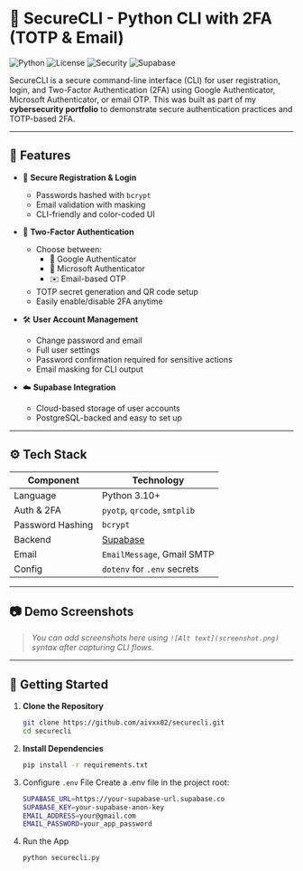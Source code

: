 # 🔐 SecureCLI - Python CLI with 2FA (TOTP & Email)

![Python](https://img.shields.io/badge/Python-3.10%2B-blue.svg)
![License](https://img.shields.io/badge/license-MIT-green.svg)
![Security](https://img.shields.io/badge/Security-2FA%20Enabled-important)
![Supabase](https://img.shields.io/badge/Backend-Supabase-blue)

SecureCLI is a secure command-line interface (CLI) for user registration, login, and Two-Factor Authentication (2FA) using Google Authenticator, Microsoft Authenticator, or email OTP. This was built as part of my **cybersecurity portfolio** to demonstrate secure authentication practices and TOTP-based 2FA.

---

## 📌 Features

- 📝 **Secure Registration & Login**
  - Passwords hashed with `bcrypt`
  - Email validation with masking
  - CLI-friendly and color-coded UI

- 🔐 **Two-Factor Authentication**
  - Choose between:
    - 📱 Google Authenticator
    - 🔐 Microsoft Authenticator
    - ✉️ Email-based OTP
  - TOTP secret generation and QR code setup
  - Easily enable/disable 2FA anytime

- 🛠️ **User Account Management**
  - Change password and email
  - Full user settings
  - Password confirmation required for sensitive actions
  - Email masking for CLI output

- ☁️ **Supabase Integration**
  - Cloud-based storage of user accounts
  - PostgreSQL-backed and easy to set up

---

## ⚙️ Tech Stack

| Component        | Technology              |
|------------------|-------------------------|
| Language         | Python 3.10+            |
| Auth & 2FA       | `pyotp`, `qrcode`, `smtplib` |
| Password Hashing | `bcrypt`                |
| Backend          | [Supabase](https://supabase.com) |
| Email            | `EmailMessage`, Gmail SMTP |
| Config           | `dotenv` for `.env` secrets |

---

## 📷 Demo Screenshots

> _You can add screenshots here using `![Alt text](screenshot.png)` syntax after capturing CLI flows._

---

## 🚀 Getting Started

1. **Clone the Repository**
   ```bash
   git clone https://github.com/aivxx02/securecli.git
   cd securecli

2. **Install Dependencies**
   ```bash
   pip install -r requirements.txt
   
3. Configure `.env` File
   Create a .env file in the project root:
   ```bash
   SUPABASE_URL=https://your-supabase-url.supabase.co
   SUPABASE_KEY=your-supabase-anon-key
   EMAIL_ADDRESS=your@gmail.com
   EMAIL_PASSWORD=your_app_password
   
4. Run the App
   ```bash
   python securecli.py



